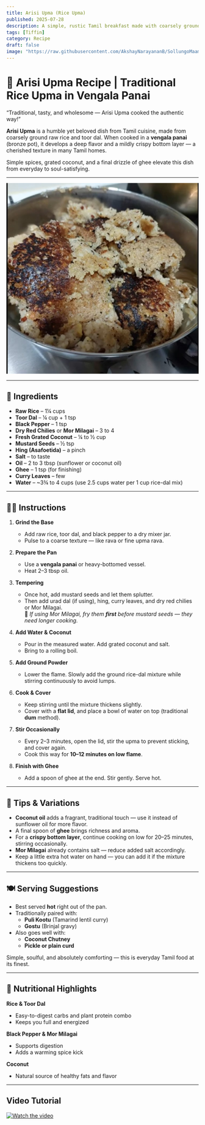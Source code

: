 ```yaml
---
title: Arisi Upma (Rice Upma)  
published: 2025-07-28  
description: A simple, rustic Tamil breakfast made with coarsely ground rice and dal, traditionally cooked in a bronze pot (vengala panai) for unbeatable flavor.  
tags: [Tiffin]  
category: Recipe  
draft: false  
image: "https://raw.githubusercontent.com/AkshayNarayananB/SollungoMaami/master/images/arisiupma.png" 
---   
```


# 🍚 Arisi Upma Recipe | Traditional Rice Upma in Vengala Panai

“Traditional, tasty, and wholesome — Arisi Upma cooked the authentic way!”

**Arisi Upma** is a humble yet beloved dish from Tamil cuisine, made from coarsely ground raw rice and toor dal. When cooked in a **vengala panai** (bronze pot), it develops a deep flavor and a mildly crispy bottom layer — a cherished texture in many Tamil homes.

Simple spices, grated coconut, and a final drizzle of ghee elevate this dish from everyday to soul-satisfying.

---
![arisi upma](https://raw.githubusercontent.com/AkshayNarayananB/SollungoMaami/master/images/arisi%20upma.png)

---
## 🛒 Ingredients

-  **Raw Rice** – 1¼ cups  
-  **Toor Dal** – ¼ cup + 1 tsp  
-  **Black Pepper** – 1 tsp  
-  **Dry Red Chilies** or **Mor Milagai** – 3 to 4  
-  **Fresh Grated Coconut** – ¼ to ½ cup  
-  **Mustard Seeds** – ½ tsp  
-  **Hing (Asafoetida)** – a pinch  
-  **Salt** – to taste  
-  **Oil** – 2 to 3 tbsp (sunflower or coconut oil)  
-  **Ghee** – 1 tsp (for finishing)  
-  **Curry Leaves** – few  
-  **Water** – ~3¾ to 4 cups (use 2.5 cups water per 1 cup rice-dal mix)

---

## 👩‍🍳 Instructions

1. **Grind the Base**  
   - Add raw rice, toor dal, and black pepper to a dry mixer jar.  
   - Pulse to a coarse texture — like rava or fine upma rava.

2. **Prepare the Pan**  
   - Use a **vengala panai** or heavy-bottomed vessel.  
   - Heat 2–3 tbsp oil.

3. **Tempering**  
   - Once hot, add mustard seeds and let them splutter.  
   - Then add urad dal (if using), hing, curry leaves, and dry red chilies or Mor Milagai.  
   🔸 *If using Mor Milagai, fry them **first** before mustard seeds — they need longer cooking.*

4. **Add Water & Coconut**  
   - Pour in the measured water. Add grated coconut and salt.  
   - Bring to a rolling boil.

5. **Add Ground Powder**  
   - Lower the flame. Slowly add the ground rice-dal mixture while stirring continuously to avoid lumps.

6. **Cook & Cover**  
   - Keep stirring until the mixture thickens slightly.  
   - Cover with a **flat lid**, and place a bowl of water on top (traditional **dum** method).

7. **Stir Occasionally**  
   - Every 2–3 minutes, open the lid, stir the upma to prevent sticking, and cover again.  
   - Cook this way for **10–12 minutes on low flame**.

8. **Finish with Ghee**  
   - Add a spoon of ghee at the end. Stir gently. Serve hot.

---

## 🌟 Tips & Variations

-  **Coconut oil** adds a fragrant, traditional touch — use it instead of sunflower oil for more flavor.  
-  A final spoon of **ghee** brings richness and aroma.  
-  For a **crispy bottom layer**, continue cooking on low for 20–25 minutes, stirring occasionally.  
-  **Mor Milagai** already contains salt — reduce added salt accordingly.  
-  Keep a little extra hot water on hand — you can add it if the mixture thickens too quickly.

---

## 🍽️ Serving Suggestions

- Best served **hot** right out of the pan.  
- Traditionally paired with:
  -  **Puli Kootu** (Tamarind lentil curry)  
  -  **Gostu** (Brinjal gravy)  
- Also goes well with:
  -  **Coconut Chutney**  
  -  **Pickle or plain curd**  

Simple, soulful, and absolutely comforting — this is everyday Tamil food at its finest.

---

## 🥦 Nutritional Highlights

**Rice & Toor Dal**  
- Easy-to-digest carbs and plant protein combo  
- Keeps you full and energized

**Black Pepper & Mor Milagai**  
- Supports digestion  
- Adds a warming spice kick

**Coconut**  
- Natural source of healthy fats and flavor

---


## Video Tutorial

[![Watch the video](https://img.youtube.com/vi/MPDrKq7oIDA/0.jpg)](https://youtu.be/MPDrKq7oIDA?si=9p0md0tD_QDkUPpI)
